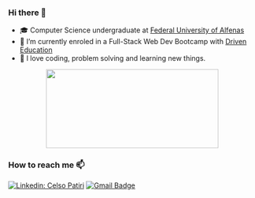 ### Hi there 👋

- 🎓 Computer Science undergraduate at <a href="https://www.unifal-mg.edu.br/portal/">Federal University of Alfenas</a>
- 🌱 I’m currently enroled in a Full-Stack Web Dev Bootcamp with <a href="driven.com.br">Driven Education</a>
- 🦕 I love coding, problem solving and learning new things.

<p align="center">
 <!-- <img src="https://github-readme-stats.vercel.app/api/wakatime?username=celsopatiri&theme=tokyonight&show_icons=true&layout=default&langs_count=4" height="160px", width="400px" />
 -->
<img src="https://github-readme-stats.vercel.app/api?username=celso-patiri&theme=tokyonight&custom_title=Github Stats&include_all_commits=true&count_private=true" height="160px", width="350px" />
</p>

### How to reach me 📫
[![Linkedin: Celso Patiri](https://img.shields.io/badge/-Linkedin-blue?style=flat&logo=Linkedin&logoColor=white&link=https://www.linkedin.com/in/celso-patiri-916051223/)](https://www.linkedin.com/in/celso-patiri-916051223/)
[![Gmail Badge](https://img.shields.io/badge/-Gmail-D14836?style=flat&logo=gmail&logoColor=white&link=mailto:celsobenedetti2@gmail.com)](mailto:celsobenedetti2@gmail.com)
